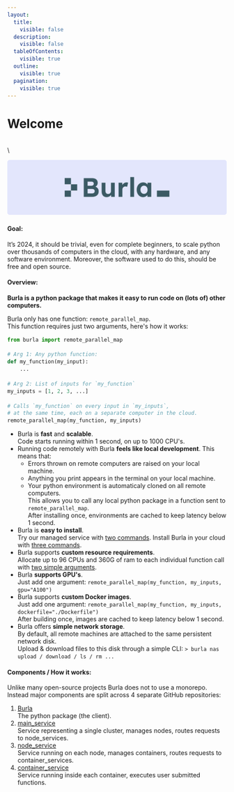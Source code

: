 ```yaml
---
layout:
  title:
    visible: false
  description:
    visible: false
  tableOfContents:
    visible: true
  outline:
    visible: true
  pagination:
    visible: true
---
```


# Welcome

\
\


<div align="center">

<img src=".gitbook/assets/banner.png" alt="banner" width="1000">

</div>

#### Goal:

It’s 2024, it should be trivial, even for complete beginners, to scale python over thousands of computers in the cloud, with any hardware, and any software environment. Moreover, the software used to do this, should be free and open source.

#### Overview:

**Burla is a python package that makes it easy to run code on (lots of) other computers.**

Burla only has one function: `remote_parallel_map`.\
This function requires just two arguments, here's how it works:

```python
from burla import remote_parallel_map

# Arg 1: Any python function:
def my_function(my_input):
    ...

# Arg 2: List of inputs for `my_function`
my_inputs = [1, 2, 3, ...]

# Calls `my_function` on every input in `my_inputs`,
# at the same time, each on a separate computer in the cloud.
remote_parallel_map(my_function, my_inputs)
```

* Burla is **fast** and **scalable**.\
  Code starts running within 1 second, on up to 1000 CPU's.
* Running code remotely with Burla **feels like local development**. This means that:
  * Errors thrown on remote computers are raised on your local machine.
  * Anything you print appears in the terminal on your local machine.
  * Your python environment is automaticaly cloned on all remote computers.\
    This allows you to call any local python package in a function sent to `remote_parallel_map`.\
    After installing once, environments are cached to keep latency below 1 second.
* Burla is **easy to install**.\
  Try our managed service with [two commands](https://docs.burla.dev/Getting-Started#getting-started-fully-managed). Install Burla in your cloud with [three commands](https://docs.burla.dev/Getting-Started#getting-started-self-managed-gcp-only).
* Burla supports **custom resource requirements**.\
  Allocate up to 96 CPUs and 360G of ram to each individual function call with [two simple arguments](https://docs.burla.dev/API-Reference).
* Burla **supports GPU's**.\
  Just add one argument: `remote_parallel_map(my_function, my_inputs, gpu="A100")`
* Burla supports **custom Docker images**.\
  Just add one argument: `remote_parallel_map(my_function, my_inputs, dockerfile="./Dockerfile")`\
  After building once, images are cached to keep latency below 1 second.
* Burla offers **simple network storage**.\
  By default, all remote machines are attached to the same persistent network disk.\
  Upload & download files to this disk through a simple CLI: `> burla nas upload / download / ls / rm ...`

#### Components / How it works:

Unlike many open-source projects Burla does not to use a monorepo.\
Instead major components are split across 4 separate GitHub repositories:

1. [Burla](https://github.com/burla-cloud/burla)\
   The python package (the client).
2. [main\_service](https://github.com/burla-cloud/main\_service)\
   Service representing a single cluster, manages nodes, routes requests to node\_services.
3. [node\_service](https://github.com/burla-cloud/node\_service)\
   Service running on each node, manages containers, routes requests to container\_services.
4. [container\_service](https://github.com/burla-cloud/container\_service)\
   Service running inside each container, executes user submitted functions.
